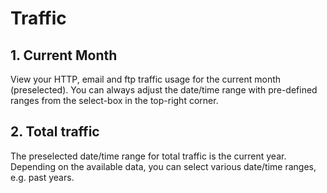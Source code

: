 # Traffic

## 1. Current Month

View your HTTP, email and ftp traffic usage for the current month (preselected). You can always adjust the date/time range with pre-defined ranges from the select-box in the top-right corner. 

<UiBrowser :src="('/img/frx_ug_traffic.png')" alt="Traffic overview - current month"/>

## 2. Total traffic

The preselected date/time range for total traffic is the current year. Depending on the available data, you can select various date/time ranges, e.g. past years.

<UiBrowser :src="('/img/frx_ug_traffic_total.png')" alt="Traffic overview - total"/>
